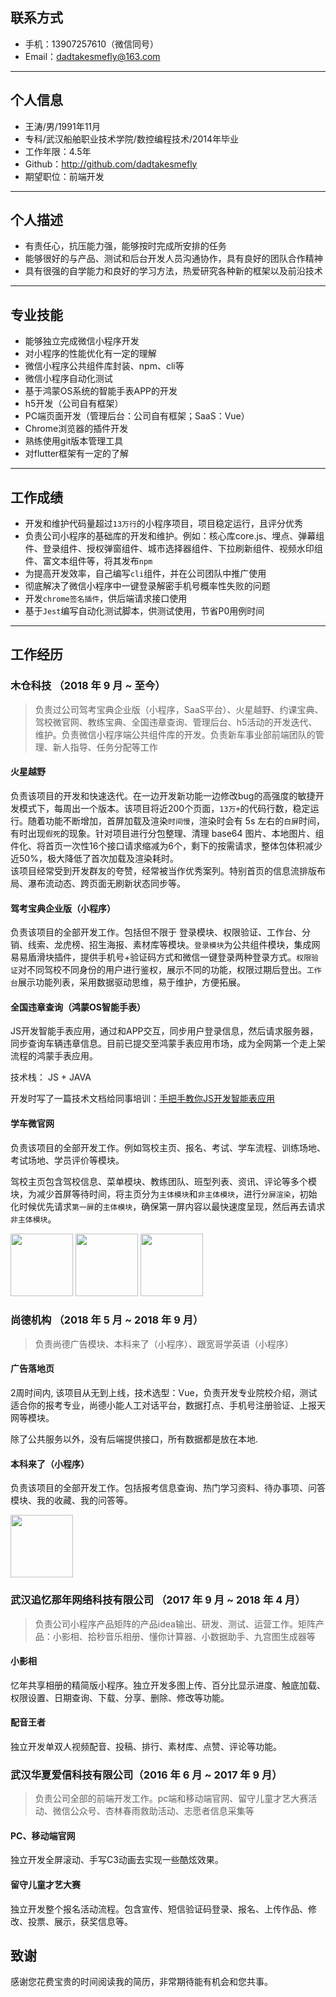 ## 联系方式

- 手机：13907257610（微信同号）
- Email：dadtakesmefly@163.com

---

## 个人信息

- 王涛/男/1991年11月
- 专科/武汉船舶职业技术学院/数控编程技术/2014年毕业
- 工作年限：4.5年
- Github：http://github.com/dadtakesmefly
- 期望职位：前端开发

---

## 个人描述

- 有责任心，抗压能力强，能够按时完成所安排的任务
- 能够很好的与产品、测试和后台开发人员沟通协作，具有良好的团队合作精神
- 具有很强的自学能力和良好的学习方法，热爱研究各种新的框架以及前沿技术

---

## 专业技能

- 能够独立完成微信小程序开发
- 对小程序的性能优化有一定的理解
- 微信小程序公共组件库封装、npm、cli等
- 微信小程序自动化测试
- 基于鸿蒙OS系统的智能手表APP的开发
- h5开发（公司自有框架）
- PC端页面开发（管理后台：公司自有框架；SaaS：Vue）
- Chrome浏览器的插件开发
- 熟练使用git版本管理工具
- 对flutter框架有一定的了解

---

## 工作成绩

- 开发和维护代码量超过`13万行`的小程序项目，项目稳定运行，且评分优秀
- 负责公司小程序的基础库的开发和维护。例如：核心库core.js、埋点、弹幕组件、登录组件、授权弹窗组件、城市选择器组件、下拉刷新组件、视频水印组件、富文本组件等，将其发布`npm`
- 为提高开发效率，自己编写`cli`组件，并在公司团队中推广使用
- 彻底解决了微信小程序中一键登录解密手机号概率性失败的问题
- 开发`chrome签名插件`，供后端请求接口使用
- 基于`Jest`编写自动化测试脚本，供测试使用，节省P0用例时间

---

## 工作经历

### **木仓科技 （2018 年 9 月 ~ 至今）**

> 负责过公司驾考宝典企业版（小程序，SaaS平台）、火星越野、约课宝典、驾校微官网、教练宝典、全国违章查询、管理后台、h5活动的开发迭代、维护。负责微信小程序端公共组件库的开发。负责新车事业部前端团队的管理、新人指导、任务分配等工作

#### 火星越野
负责该项目的开发和快速迭代。在一边开发新功能一边修改bug的高强度的敏捷开发模式下，每周出一个版本。该项目将近200个页面，`13万+`的代码行数，稳定运行。随着功能不断增加，首屏加载及渲染`时间慢`，渲染时会有 5s 左右的`白屏`时间，有时出现`假死`的现象。针对项目进行分包整理、清理 base64 图片、本地图片、组件化、将首页一次性16个接口请求缩减为6个，剩下的按需请求，整体包体积减少近50%，极大降低了首次加载及渲染耗时。  
该项目经常受到开发群友的夸赞，经常被当作优秀案列。特别首页的信息流排版布局、瀑布流动态、跨页面无刷新状态同步等。

#### 驾考宝典企业版（小程序）
负责该项目的全部开发工作。包括但不限于 登录模块、权限验证、工作台、分销、线索、龙虎榜、招生海报、素材库等模块。`登录模块`为公共组件模块，集成网易易盾滑块插件，提供手机号+验证码方式和微信一键登录两种登录方式。`权限验证`对不同驾校不同身份的用户进行鉴权，展示不同的功能，权限过期后登出。`工作台`展示功能列表，采用数据驱动思维，易于维护，方便拓展。

#### 全国违章查询（鸿蒙OS智能手表）
JS开发智能手表应用，通过和APP交互，同步用户登录信息，然后请求服务器，同步查询车辆违章信息。目前已提交至鸿蒙手表应用市场，成为全网第一个走上架流程的鸿蒙手表应用。

技术栈： JS + JAVA

开发时写了一篇技术文档给同事培训：<a href='https://harmonyos.51cto.com/posts/2005'>手把手教你JS开发智能表应用</a>

#### 学车微官网
负责该项目的全部开发工作。例如驾校主页、报名、考试、学车流程、训练场地、考试场地、学员评价等模块。

驾校主页包含驾校信息、菜单模块、教练团队、班型列表、资讯、评论等多个模块，为减少首屏等待时间，将主页分为`主体模块`和`非主体模块`，进行`分屏渲染`，初始化时候优先请求`第一屏`的`主体模块`，确保第一屏内容以最快速度呈现，然后再去请求`非主体模块`。

<img src="https://uploader.shimo.im/f/2JE3RDTnWsnv5Ks1.png!thumbnail" height="100" width="100" >
<img src="https://uploader.shimo.im/f/1jxhdDD89zx7I4f4.png!thumbnail" height="100" width="100" >
<img src="https://uploader.shimo.im/f/DcgL31s6sMfLsgaz.png!thumbnail" height="100" width="100" >


### **尚德机构 （2018 年 5 月 ~ 2018 年 9 月）**

> 负责尚德广告模块、本科来了（小程序）、跟宽哥学英语（小程序）

#### 广告落地页
2周时间内, 该项目从无到上线，技术选型：Vue，负责开发专业院校介绍，测试适合你的报考专业，尚德小能人工对话平台，数据打点、手机号注册验证、上报天网等模块。

除了公共服务以外，没有后端提供接口，所有数据都是放在本地.

#### 本科来了（小程序）
负责该项目的全部开发工作。包括报考信息查询、热门学习资料、待办事项、问答模块、我的收藏、我的问答等。

<img src="https://images-cdn.shimo.im/cvHHjngrZ4kwZFCh/%E6%9C%AC%E7%A7%91%E6%9D%A5%E4%BA%86.jpg!thumbnail" height="100" width="100" >


### **武汉追忆那年网络科技有限公司 （2017 年 9 月 ~ 2018 年 4 月）**

> 负责公司小程序产品矩阵的产品idea输出、研发、测试、运营工作。矩阵产品：小影相、拾秒音乐相册、懂你计算器、小数据助手、九宫图生成器等

#### 小影相
忆年共享相册的精简版小程序。独立开发多图上传、百分比显示进度、触底加载、权限设置、日期查询、下载、分享、删除、修改等功能。

#### 配音王者
独立开发单双人视频配音、投稿、排行、素材库、点赞、评论等功能。


### **武汉华夏爱信科技有限公司（2016 年 6 月 ~ 2017 年 9 月）**

> 负责公司全部的前端开发工作。pc端和移动端官网、留守儿童才艺大赛活动、微信公众号、杏林春雨救助活动、志愿者信息采集等

#### PC、移动端官网
独立开发全屏滚动、手写C3动画去实现一些酷炫效果。

#### 留守儿童才艺大赛
独立开发整个报名活动流程。包含宣传、短信验证码登录、报名、上传作品、修改、投票、展示，获奖信息等。

## 致谢

感谢您花费宝贵的时间阅读我的简历，非常期待能有机会和您共事。
